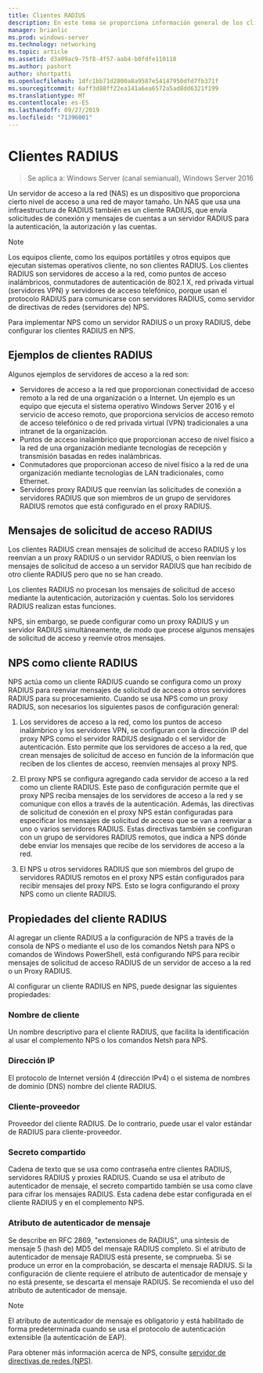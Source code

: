 ```yaml
---
title: Clientes RADIUS
description: En este tema se proporciona información general de los clientes RADIUS para el servidor de directivas de redes en Windows Server 2016.
manager: brianlic
ms.prod: windows-server
ms.technology: networking
ms.topic: article
ms.assetid: d3a09ac9-75f8-4f57-aab4-b0fdfe110118
ms.author: pashort
author: shortpatti
ms.openlocfilehash: 1dfc1bb71d2800a8a9587e54147950dfd7fb371f
ms.sourcegitcommit: 6aff3d88ff22ea141a6ea6572a5ad8dd6321f199
ms.translationtype: MT
ms.contentlocale: es-ES
ms.lasthandoff: 09/27/2019
ms.locfileid: "71396001"
---
```

# <a name="radius-clients"></a>Clientes RADIUS

>Se aplica a: Windows Server (canal semianual), Windows Server 2016

Un servidor de acceso a la red \(NAS\) es un dispositivo que proporciona cierto nivel de acceso a una red de mayor tamaño. Un NAS que usa una infraestructura de RADIUS también es un cliente RADIUS, que envía solicitudes de conexión y mensajes de cuentas a un servidor RADIUS para la autenticación, la autorización y las cuentas.

>[!NOTE]
>Los equipos cliente, como los equipos portátiles y otros equipos que ejecutan sistemas operativos cliente, no son clientes RADIUS. Los clientes RADIUS son servidores de acceso a la red, como puntos de acceso inalámbricos, conmutadores de autenticación de 802.1 X, red privada virtual \(servidores VPN\) y servidores de acceso telefónico, porque usan el protocolo RADIUS para comunicarse con servidores RADIUS, como servidor de directivas de redes \(servidores de\) NPS.

Para implementar NPS como un servidor RADIUS o un proxy RADIUS, debe configurar los clientes RADIUS en NPS.

## <a name="radius-client-examples"></a>Ejemplos de clientes RADIUS

Algunos ejemplos de servidores de acceso a la red son:

- Servidores de acceso a la red que proporcionan conectividad de acceso remoto a la red de una organización o a Internet. Un ejemplo es un equipo que ejecuta el sistema operativo Windows Server 2016 y el servicio de acceso remoto, que proporciona servicios de acceso remoto de acceso telefónico o de red privada virtual (VPN) tradicionales a una intranet de la organización.
- Puntos de acceso inalámbrico que proporcionan acceso de nivel físico a la red de una organización mediante tecnologías de recepción y transmisión basadas en redes inalámbricas.
- Conmutadores que proporcionan acceso de nivel físico a la red de una organización mediante tecnologías de LAN tradicionales, como Ethernet.
- Servidores proxy RADIUS que reenvían las solicitudes de conexión a servidores RADIUS que son miembros de un grupo de servidores RADIUS remotos que está configurado en el proxy RADIUS.

## <a name="radius-access-request-messages"></a>Mensajes de solicitud de acceso RADIUS

Los clientes RADIUS crean mensajes de solicitud de acceso RADIUS y los reenvían a un proxy RADIUS o un servidor RADIUS, o bien reenvían los mensajes de solicitud de acceso a un servidor RADIUS que han recibido de otro cliente RADIUS pero que no se han creado.

Los clientes RADIUS no procesan los mensajes de solicitud de acceso mediante la autenticación, autorización y cuentas. Solo los servidores RADIUS realizan estas funciones.

NPS, sin embargo, se puede configurar como un proxy RADIUS y un servidor RADIUS simultáneamente, de modo que procese algunos mensajes de solicitud de acceso y reenvíe otros mensajes.

## <a name="nps-as-a-radius-client"></a>NPS como cliente RADIUS

NPS actúa como un cliente RADIUS cuando se configura como un proxy RADIUS para reenviar mensajes de solicitud de acceso a otros servidores RADIUS para su procesamiento. Cuando se usa NPS como un proxy RADIUS, son necesarios los siguientes pasos de configuración general:

1. Los servidores de acceso a la red, como los puntos de acceso inalámbrico y los servidores VPN, se configuran con la dirección IP del proxy NPS como el servidor RADIUS designado o el servidor de autenticación. Esto permite que los servidores de acceso a la red, que crean mensajes de solicitud de acceso en función de la información que reciben de los clientes de acceso, reenvíen mensajes al proxy NPS.

2. El proxy NPS se configura agregando cada servidor de acceso a la red como un cliente RADIUS. Este paso de configuración permite que el proxy NPS reciba mensajes de los servidores de acceso a la red y se comunique con ellos a través de la autenticación. Además, las directivas de solicitud de conexión en el proxy NPS están configuradas para especificar los mensajes de solicitud de acceso que se van a reenviar a uno o varios servidores RADIUS. Estas directivas también se configuran con un grupo de servidores RADIUS remotos, que indica a NPS dónde debe enviar los mensajes que recibe de los servidores de acceso a la red.

3. El NPS u otros servidores RADIUS que son miembros del grupo de servidores RADIUS remotos en el proxy NPS están configurados para recibir mensajes del proxy NPS. Esto se logra configurando el proxy NPS como un cliente RADIUS.

## <a name="radius-client-properties"></a>Propiedades del cliente RADIUS

Al agregar un cliente RADIUS a la configuración de NPS a través de la consola de NPS o mediante el uso de los comandos Netsh para NPS o comandos de Windows PowerShell, está configurando NPS para recibir mensajes de solicitud de acceso RADIUS de un servidor de acceso a la red o un Proxy RADIUS.

Al configurar un cliente RADIUS en NPS, puede designar las siguientes propiedades:

### <a name="client-name"></a>Nombre de cliente

 Un nombre descriptivo para el cliente RADIUS, que facilita la identificación al usar el complemento NPS o los comandos Netsh para NPS.

### <a name="ip-address"></a>Dirección IP

El protocolo de Internet versión 4 \(dirección IPv4\) o el sistema de nombres de dominio \(DNS\) nombre del cliente RADIUS.

### <a name="client-vendor"></a>Cliente-proveedor

Proveedor del cliente RADIUS. De lo contrario, puede usar el valor estándar de RADIUS para cliente-proveedor.

### <a name="shared-secret"></a>Secreto compartido

Cadena de texto que se usa como contraseña entre clientes RADIUS, servidores RADIUS y proxies RADIUS. Cuando se usa el atributo de autenticador de mensaje, el secreto compartido también se usa como clave para cifrar los mensajes RADIUS. Esta cadena debe estar configurada en el cliente RADIUS y en el complemento NPS.

### <a name="message-authenticator-attribute"></a>Atributo de autenticador de mensaje

Se describe en RFC 2869, "extensiones de RADIUS", una síntesis de mensaje 5 \(hash de\) MD5 del mensaje RADIUS completo. Si el atributo de autenticador de mensaje RADIUS está presente, se comprueba. Si se produce un error en la comprobación, se descarta el mensaje RADIUS. Si la configuración de cliente requiere el atributo de autenticador de mensaje y no está presente, se descarta el mensaje RADIUS. Se recomienda el uso del atributo de autenticador de mensaje.

>[!NOTE]
>El atributo de autenticador de mensaje es obligatorio y está habilitado de forma predeterminada cuando se usa el protocolo de autenticación extensible \(la autenticación de EAP\). 

Para obtener más información acerca de NPS, consulte [servidor de directivas de redes (NPS)](nps-top.md).

